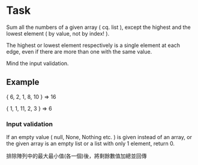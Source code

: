 <h1>Task</h1>
<p>
Sum all the numbers of a given array ( cq. list ), except the highest and the lowest element ( by value, not by index! ).
</p>

<p>
The highest or lowest element respectively is a single element at each edge, even if there are more than one with the same value.
</p>

<span>Mind the input validation.</span>

<h2>Example</h2>
<p>{ 6, 2, 1, 8, 10 } => 16</p>
<p> { 1, 1, 11, 2, 3 } => 6</p>

<h3>Input validation</h3>
<p>
If an empty value ( null, None, Nothing etc. ) is given instead of an array, or the given array is an empty list or a list with only 1 element, return 0.
</p>

<p>排除陣列中的最大最小值(各一個)後，將剩餘數值加總並回傳</p>